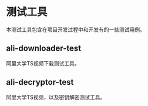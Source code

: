 # 测试工具
本测试工具包含在项目开发过程中和开发有的一些测试用例。

## ali-downloader-test
阿里大学TS视频下载测试工具。

## ali-decryptor-test
阿里大学TS视频，以及密钥解密测试工具。